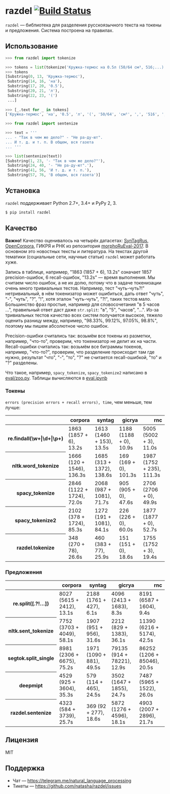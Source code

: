 # razdel [![Build Status](https://travis-ci.org/natasha/razdel.svg?branch=master)](https://travis-ci.org/natasha/razdel)

`razdel` — библиотека для разделения русскоязычного текста на токены и предложения. Система построена на правилах. 

## Использование

```python
>>> from razdel import tokenize

>>> tokens = list(tokenize('Кружка-термос на 0.5л (50/64 см³, 516;...)'))
>>> tokens
[Substring(0, 13, 'Кружка-термос'),
 Substring(14, 16, 'на'),
 Substring(17, 20, '0.5'),
 Substring(20, 21, 'л'),
 Substring(22, 23, '(')
 ...]
 
>>> [_.text for _ in tokens]
['Кружка-термос', 'на', '0.5', 'л', '(', '50/64', 'см³', ',', '516', ';', '...', ')']
```

```python
>>> from razdel import sentenize

>>> text = '''
... - "Так в чем же дело?" - "Не ра-ду-ют".
... И т. д. и т. п. В общем, вся газета
... '''

>>> list(sentenize(text))
[Substring(1, 23, '- "Так в чем же дело?"'),
 Substring(24, 40, '- "Не ра-ду-ют".'),
 Substring(41, 56, 'И т. д. и т. п.'),
 Substring(57, 76, 'В общем, вся газета')]
```

## Установка

`razdel` поддерживает Python 2.7+, 3.4+ и PyPy 2, 3.

```bash
$ pip install razdel
```

## Качество

**Важно!** Качество оценивалось на четырёх датасетах: [SynTagRus](https://github.com/UniversalDependencies/UD_Russian-SynTagRus), [OpenCorpora](http://opencorpora.org), ГИКРЯ и РНК из репозитория [morphoRuEval-2017](https://github.com/dialogue-evaluation/morphoRuEval-2017). В основном это новостных тексты и литература. На текстах другой тематики (социальные сети, научные статьи) `razdel` может работать хуже.

Запись в таблице, например, "1863 (1857 + 6), 13.2s" означает 1857 precision-ошибок, 6 recall-ошибок, "13.2s" — время выполнения. Мы считаем число ошибок, а не их долю, потому что в задаче токенизации очень много тривиальных тестов. Например, тест "чуть-чуть?!" нетривиальный, в нём токенизатор может ошибиться, дать ответ "чуть", "-", "чуть", "?", "!",  хотя эталон "чуть-чуть", "?!", таких тестов мало. Большинство фраз простые, например для словосочетания "в 5 часов ...", правильный ответ даст даже `str.split`: "в", "5", "часов", "...". Из-за тривиальных тестов качество всех систем получается высокое, тяжело оценить разницу между, например, "98.33%, 99.12%, 97.05%, 98.8%", поэтому мы пишем абсолютное число ошибок.

Precision-ошибки считались так: возьмём все токены из разметки, например, "что-то", проверим, что токенизатор не делит их на части. Recall-ошибки считались так: возьмём все биграммы токенов, например, "что-то?", проверим, что разделение происходит там где нужно, результат "что", "-", "то", "?" не считается recall-ошибкой, "то" и "?" разделены.

Что такое, например, `spacy_tokenize`, `spacy_tokenize2` написано в [eval/zoo.py](https://github.com/natasha/razdel/blob/master/razdel/eval/zoo.py). Таблицы вычисляются в [eval.ipynb](https://github.com/natasha/razdel/blob/master/eval.ipynb)

### Токены
`errors (precision errors + recall errors), time`, чем меньше, тем лучше:
<table border="0" class="dataframe">
  <thead>
    <tr style="text-align: right;">
      <th></th>
      <th>corpora</th>
      <th>syntag</th>
      <th>gicrya</th>
      <th>rnc</th>
    </tr>
  </thead>
  <tbody>
    <tr>
      <th>re.findall(\w+|\d+|\p+)</th>
      <td>1863 (1857 + 6), 13.2s</td>
      <td>1613 (1460 + 153), 13.5s</td>
      <td>1188 (1188 + 0), 10.9s</td>
      <td>5005 (5002 + 3), 11.0s</td>
    </tr>
    <tr>
      <th>nltk.word_tokenize</th>
      <td>1666 (120 + 1546), 136.3s</td>
      <td>1685 (313 + 1372), 138.6s</td>
      <td>169 (169 + 0), 101.3s</td>
      <td>1987 (1752 + 235), 111.3s</td>
    </tr>
    <tr>
      <th>spacy_tokenize</th>
      <td>2846 (1122 + 1724), 72.0s</td>
      <td>2068 (987 + 1081), 71.7s</td>
      <td>905 (905 + 0), 47.6s</td>
      <td>2706 (2706 + 0), 49.9s</td>
    </tr>
    <tr>
      <th>spacy_tokenize2</th>
      <td>2102 (378 + 1724), 85.3s</td>
      <td>1272 (191 + 1081), 84.1s</td>
      <td>226 (226 + 0), 60.0s</td>
      <td>1877 (1877 + 0), 52.7s</td>
    </tr>
    <tr>
      <th>razdel.tokenize</th>
      <td>348 (270 + 78), 26.6s</td>
      <td>460 (383 + 77), 25.9s</td>
      <td>151 (151 + 0), 18.6s</td>
      <td>1755 (1752 + 3), 19.4s</td>
    </tr>
  </tbody>
</table>

### Предложения
<table border="0" class="dataframe">
  <thead>
    <tr style="text-align: right;">
      <th></th>
      <th>corpora</th>
      <th>syntag</th>
      <th>gicrya</th>
      <th>rnc</th>
    </tr>
  </thead>
  <tbody>
    <tr>
      <th>re.split([.?!…])</th>
      <td>8027 (5615 + 2412), 13.1s</td>
      <td>2188 (1761 + 427), 6.1s</td>
      <td>4096 (2413 + 1683), 8.3s</td>
      <td>8191 (6587 + 1604), 9.4s</td>
    </tr>
    <tr>
      <th>nltk.sent_tokenize</th>
      <td>7752 (3703 + 4049), 58.1s</td>
      <td>1907 (951 + 956), 31.6s</td>
      <td>2212 (829 + 1383), 36.1s</td>
      <td>11390 (6216 + 5174), 42.5s</td>
    </tr>
    <tr>
      <th>segtok.split_single</th>
      <td>8981 (2306 + 6675), 75.2s</td>
      <td>1971 (1090 + 881), 49.5s</td>
      <td>79135 (914 + 78221), 12.9s</td>
      <td>86252 (1206 + 85046), 20.5s</td>
    </tr>
    <tr>
      <th>deepmipt</th>
      <td>4529 (925 + 3604), 35.3s</td>
      <td>579 (114 + 465), 24.5s</td>
      <td>3502 (1647 + 1855), 24.7s</td>
      <td>7487 (5965 + 1522), 26.0s</td>
    </tr>
    <tr>
      <th>razdel.sentenize</th>
      <td>4323 (584 + 3739), 25.7s</td>
      <td>369 (92 + 277), 18.6s</td>
      <td>5872 (1276 + 4596), 18.1s</td>
      <td>4903 (2007 + 2896), 21.7s</td>
    </tr>
  </tbody>
</table>

## Лицензия

MIT

## Поддержка

- Чат — https://telegram.me/natural_language_processing
- Тикеты — https://github.com/natasha/razdel/issues

